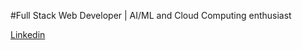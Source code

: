 #Full Stack Web Developer | AI/ML and Cloud Computing enthusiast 


[Linkedin](https://www.linkedin.com/in/devkakeri06/)





<!---
dArccc/dArccc is a ✨ special ✨ repository because its `README.md` (this file) appears on your GitHub profile.
You can click the Preview link to take a look at your changes.
--->
